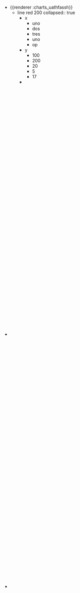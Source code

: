- {{renderer :charts_uathfassh}}
	- line red 200
	  collapsed:: true
		- x
			- uno
			- dos
			- tres
			- uno
			- op
		- y
			- 100
			- 200
			- 20
			- 5
			- 17
		-
-
  <object data="G:/Mi unidad/Autosync/Logmy/NewLog/assets/Theory Based Working Paper " type="application/pdf" width="100%" height="800px"></object>
-
  <object data="G:/Mi unidad/Autosync/Logmy/NewLog/assets/Theory Based Working Paper" type="application/pdf" width="100%" height="800px"></object>